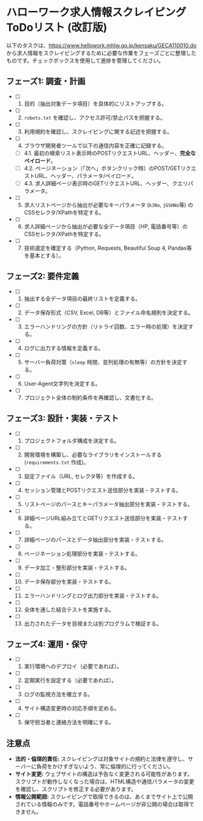 # ハローワーク求人情報スクレイピング ToDoリスト (改訂版)

以下のタスクは、https://www.hellowork.mhlw.go.jp/kensaku/GECA110010.do から求人情報をスクレイピングするために必要な作業をフェーズごとに整理したものです。チェックボックスを使用して進捗を管理してください。

## フェーズ1: 調査・計画

- [ ] 1. 目的（抽出対象データ項目）を具体的にリストアップする。
- [ ] 2. `robots.txt` を確認し、アクセス許可/禁止パスを把握する。
- [ ] 3. 利用規約を確認し、スクレイピングに関する記述を把握する。
- [ ] 4. ブラウザ開発者ツールで以下の通信内容を正確に記録する。
  - [ ] 4.1. 最初の検索リスト表示時のPOSTリクエストURL、ヘッダー、**完全なペイロード**。
  - [ ] 4.2. ページネーション（「次へ」ボタンクリック時）のPOST/GETリクエストURL、ヘッダー、パラメータ/ペイロード。
  - [ ] 4.3. 求人詳細ページ表示時のGETリクエストURL、ヘッダー、クエリパラメータ。
- [ ] 5. 求人リストページから抽出が必要なキーパラメータ (`kJNo`, `jGSHNo`等) のCSSセレクタ/XPathを特定する。
- [ ] 6. 求人詳細ページから抽出が必要な全データ項目（HP, 電話番号等）のCSSセレクタ/XPathを特定する。
- [ ] 7. 技術選定を確定する（Python, Requests, Beautiful Soup 4, Pandas等を基本とする）。

## フェーズ2: 要件定義

- [ ] 1. 抽出する全データ項目の最終リストを定義する。
- [ ] 2. データ保存形式（CSV, Excel, DB等）とファイル命名規則を決定する。
- [ ] 3. エラーハンドリングの方針（リトライ回数、エラー時の処理）を決定する。
- [ ] 4. ログに出力する情報を定義する。
- [ ] 5. サーバー負荷対策（`sleep` 時間、並列処理の有無等）の方針を決定する。
- [ ] 6. User-Agent文字列を決定する。
- [ ] 7. プロジェクト全体の制約条件を再確認し、文書化する。

## フェーズ3: 設計・実装・テスト

- [ ] 1. プロジェクトフォルダ構成を決定する。
- [ ] 2. 開発環境を構築し、必要なライブラリをインストールする (`requirements.txt` 作成)。
- [ ] 3. 設定ファイル（URL, セレクタ等）を作成する。
- [ ] 4. セッション管理とPOSTリクエスト送信部分を実装・テストする。
- [ ] 5. リストページのパースとキーパラメータ抽出部分を実装・テストする。
- [ ] 6. 詳細ページURL組み立てとGETリクエスト送信部分を実装・テストする。
- [ ] 7. 詳細ページのパースとデータ抽出部分を実装・テストする。
- [ ] 8. ページネーション処理部分を実装・テストする。
- [ ] 9. データ加工・整形部分を実装・テストする。
- [ ] 10. データ保存部分を実装・テストする。
- [ ] 11. エラーハンドリングとログ出力部分を実装・テストする。
- [ ] 12. 全体を通した結合テストを実施する。
- [ ] 13. 出力されたデータを目視または別プログラムで検証する。

## フェーズ4: 運用・保守

- [ ] 1. 実行環境へのデプロイ（必要であれば）。
- [ ] 2. 定期実行を設定する（必要であれば）。
- [ ] 3. ログの監視方法を確立する。
- [ ] 4. サイト構造変更時の対応手順を定める。
- [ ] 5. 保守担当者と連絡方法を明確にする。

## 注意点

- **法的・倫理的責任:** スクレイピングは対象サイトの規約と法律を遵守し、サーバーに負荷をかけすぎないよう、常に倫理的に行ってください。
- **サイト変更:** ウェブサイトの構造は予告なく変更される可能性があります。スクリプトが動作しなくなった場合は、HTML構造や通信パラメータの変更を確認し、スクリプトを修正する必要があります。
- **情報公開範囲:** スクレイピングで取得できるのは、あくまでサイト上で公開されている情報のみです。電話番号やホームページが非公開の場合は取得できません。
